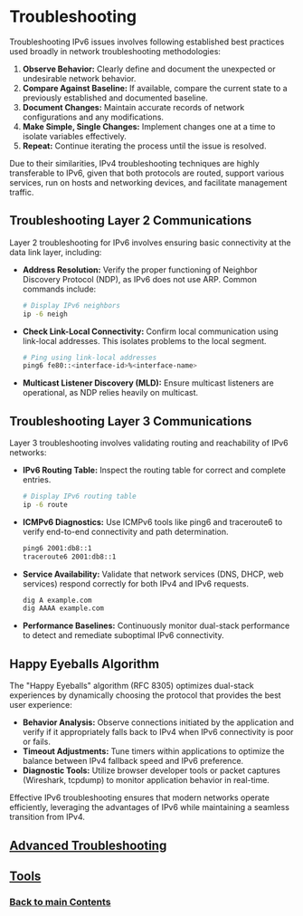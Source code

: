# Troubleshooting

Troubleshooting IPv6 issues involves following established best
practices used broadly in network troubleshooting methodologies:

1. **Observe Behavior:** Clearly define and document the unexpected or
   undesirable network behavior.
1. **Compare Against Baseline:** If available, compare the current state
   to a previously established and documented baseline.
1. **Document Changes:** Maintain accurate records of network
   configurations and any modifications.
1. **Make Simple, Single Changes:** Implement changes one at a time to
   isolate variables effectively.
1. **Repeat:** Continue iterating the process until the issue is
   resolved.

Due to their similarities, IPv4 troubleshooting techniques are highly
transferable to IPv6, given that both protocols are routed, support
various services, run on hosts and networking devices, and facilitate
management traffic.

## Troubleshooting Layer 2 Communications

Layer 2 troubleshooting for IPv6 involves ensuring basic connectivity at
the data link layer, including:

- **Address Resolution:** Verify the proper functioning of Neighbor
  Discovery Protocol (NDP), as IPv6 does not use ARP. Common commands
  include:

  ```bash
  # Display IPv6 neighbors
  ip -6 neigh
  ```

- **Check Link-Local Connectivity:** Confirm local communication using
  link-local addresses. This isolates problems to the local segment.

  ```bash
  # Ping using link-local addresses
  ping6 fe80::<interface-id>%<interface-name>
  ```

- **Multicast Listener Discovery (MLD):** Ensure multicast listeners are
  operational, as NDP relies heavily on multicast.

## Troubleshooting Layer 3 Communications

Layer 3 troubleshooting involves validating routing and reachability of
IPv6 networks:

- **IPv6 Routing Table:** Inspect the routing table for correct and
  complete entries.

  ```bash
  # Display IPv6 routing table
  ip -6 route
  ```

- **ICMPv6 Diagnostics:** Use ICMPv6 tools like ping6 and traceroute6 to
  verify end-to-end connectivity and path determination.

  ```bash
  ping6 2001:db8::1
  traceroute6 2001:db8::1
  ```

- **Service Availability:** Validate that network services (DNS, DHCP,
  web services) respond correctly for both IPv4 and IPv6 requests.

  ```bash
  dig A example.com
  dig AAAA example.com
  ```

- **Performance Baselines:** Continuously monitor dual-stack performance
  to detect and remediate suboptimal IPv6 connectivity.

## Happy Eyeballs Algorithm

The "Happy Eyeballs" algorithm (RFC 8305) optimizes dual-stack
experiences by dynamically choosing the protocol that provides the best
user experience:

- **Behavior Analysis:** Observe connections initiated by the
  application and verify if it appropriately falls back to IPv4 when
  IPv6 connectivity is poor or fails.
- **Timeout Adjustments:** Tune timers within applications to optimize
  the balance between IPv4 fallback speed and IPv6 preference.
- **Diagnostic Tools:** Utilize browser developer tools or packet
  captures (Wireshark, tcpdump) to monitor application behavior in
  real-time.

Effective IPv6 troubleshooting ensures that modern networks operate
efficiently, leveraging the advantages of IPv6 while maintaining a
seamless transition from IPv4.

## [Advanced Troubleshooting](Advanced%20Troubleshooting.md)

## [Tools](Tools.md)

<!-- Link lines generated automatically; do not delete -->

### [<ins>Back to main Contents</ins>](../Contents.md)
